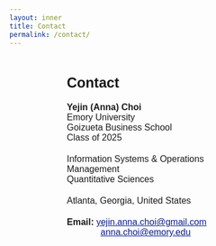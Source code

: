 ```yaml
---
layout: inner
title: Contact
permalink: /contact/
---
```


<div style="display: flex; flex-direction: column; align-items: left; max-width: 300px; margin: auto;">
<h1 style="font-size:25px; font-family: 'Source Sans 3', sans-serif; font-weight: bold; margin-bottom: 20px;">Contact</h1>

<div style="font-size:16px; font-family: 'Source Sans 3', sans-serif; font-weight: bold;">Yejin (Anna) Choi</div>
<div style="font-size:16px; font-family: 'Source Sans 3', sans-serif;">Emory University</div>
<div style="font-size:16px; font-family: 'Source Sans 3', sans-serif;">Goizueta Business School</div>
<div style="font-size:16px; font-family: 'Source Sans 3', sans-serif; margin-bottom: 20px;">Class of 2025</div>

<div style="font-size:16px; font-family: 'Source Sans 3', sans-serif;">Information Systems & Operations Management</div>
<div style="font-size:16px; font-family: 'Source Sans 3', sans-serif; margin-bottom: 20px;">Quantitative Sciences</div>

<div style="font-size:16px; font-family: 'Source Sans 3', sans-serif; margin-bottom: 20px;">Atlanta, Georgia, United States</div>

<div style="font-size:16px; font-family: 'Source Sans 3', sans-serif;"><strong>Email:</strong> 
  <a style="color: #081b88" href="mailto:yejin.anna.choi@gmail.com"><u>yejin.anna.choi@gmail.com</u></a> 
  <br>
  <a style="color: #081b88; margin-left: 60px;" href="mailto:anna.choi@emory.edu"><u>anna.choi@emory.edu</u></a>
</div>
</div>
